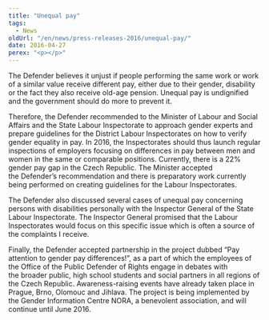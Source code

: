 ```yaml
---
title: "Unequal pay"
tags:
  - News
oldUrl: "/en/news/press-releases-2016/unequal-pay/"
date: 2016-04-27
perex: "<p></p>"
---
```


<!-- imported from the old website -->

<p>The Defender believes it unjust if people performing the same work or work of a similar value receive different pay, either due to their gender, disability or the fact they also receive old-age pension. Unequal pay is undignified and the government should do more to prevent it.</p> <p>Therefore, the Defender recommended to the Minister of Labour and Social Affairs and the State Labour Inspectorate to approach gender experts and prepare guidelines for the District Labour Inspectorates on how to verify gender equality in pay. In 2016, the Inspectorates should thus launch regular inspections of employers focusing on differences in pay between men and women in the same or comparable positions. Currently, there is a 22% gender pay gap in the Czech Republic. The Minister accepted the Defender’s recommendation and there is preparatory work currently being performed on creating guidelines for the Labour Inspectorates.</p> <p>The Defender also discussed several cases of unequal pay concerning persons with disabilities personally with the Inspector General of the State Labour Inspectorate. The Inspector General promised that the Labour Inspectorates would focus on this specific issue which is often a source of the complaints I receive.</p><p> Finally, the Defender accepted partnership in the project dubbed “Pay attention to gender pay differences!”, as a part of which the employees of the Office of the Public Defender of Rights engage in debates with the broader public, high school students and social partners in all regions of the Czech Republic. Awareness-raising events have already taken place in Prague, Brno, Olomouc and Jihlava. The project is being implemented by the Gender Information Centre NORA, a benevolent association, and will continue until June 2016.</p>
